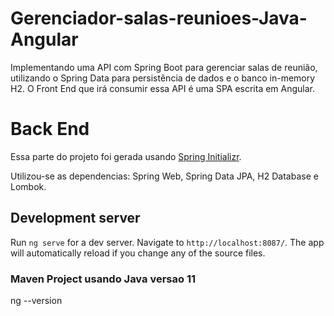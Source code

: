 # Gerenciador-salas-reunioes-Java-Angular
Implementando uma API com Spring Boot para gerenciar salas de reunião, utilizando o Spring Data para persistência de dados e o banco in-memory H2. O Front End que irá consumir essa API é uma SPA escrita em Angular.


# Back End

Essa parte do projeto foi gerada usando [Spring Initializr](https://start.spring.io/).

Utilizou-se as dependencias: Spring Web, Spring Data JPA, H2 Database e Lombok. 


## Development server

Run `ng serve` for a dev server. Navigate to `http://localhost:8087/`. The app will automatically reload if you change any of the source files.

### Maven Project usando Java versao 11
ng --version






